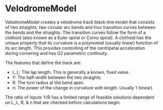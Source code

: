 # VelodromeModel

VelodromeModel creates a velodrome track black-line model that consists of two straights, two circular arc bends and four transition curves between the bends and the straights. The transition curves follow the form of a clothoid (also known as a Euler spiral or Cornu spiral). A clothoid has the unique property that its curvature is a polynomial (usually linear) function of its arc length. This provides controlling of the centripetal acceleration during cornering and has G2 parametric continuity.

The features that define the track are:
   * L_L: The lap length. This is generally a known, fixed value. 
   * Y: The half-width between the two straights.
   * R: The turn radius at the bend apex.
   * n: The power of the change in curvature with length. Usually 1 (linear)
   
The ratio of inputs Y/R has a limited range of feasible solutions dependent on L_L, R, & n that are checked before calculations begin. 
